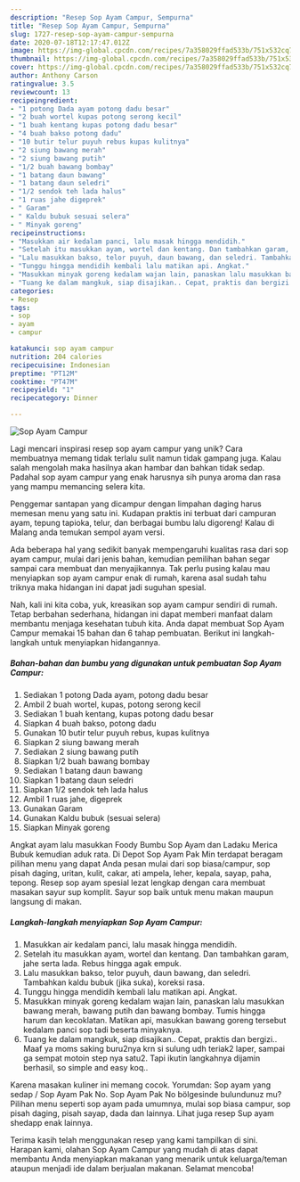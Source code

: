 ```yaml
---
description: "Resep Sop Ayam Campur, Sempurna"
title: "Resep Sop Ayam Campur, Sempurna"
slug: 1727-resep-sop-ayam-campur-sempurna
date: 2020-07-18T12:17:47.012Z
image: https://img-global.cpcdn.com/recipes/7a358029ffad533b/751x532cq70/sop-ayam-campur-foto-resep-utama.jpg
thumbnail: https://img-global.cpcdn.com/recipes/7a358029ffad533b/751x532cq70/sop-ayam-campur-foto-resep-utama.jpg
cover: https://img-global.cpcdn.com/recipes/7a358029ffad533b/751x532cq70/sop-ayam-campur-foto-resep-utama.jpg
author: Anthony Carson
ratingvalue: 3.5
reviewcount: 13
recipeingredient:
- "1 potong Dada ayam potong dadu besar"
- "2 buah wortel kupas potong serong kecil"
- "1 buah kentang kupas potong dadu besar"
- "4 buah bakso potong dadu"
- "10 butir telur puyuh rebus kupas kulitnya"
- "2 siung bawang merah"
- "2 siung bawang putih"
- "1/2 buah bawang bombay"
- "1 batang daun bawang"
- "1 batang daun seledri"
- "1/2 sendok teh lada halus"
- "1 ruas jahe digeprek"
- " Garam"
- " Kaldu bubuk sesuai selera"
- " Minyak goreng"
recipeinstructions:
- "Masukkan air kedalam panci, lalu masak hingga mendidih."
- "Setelah itu masukkan ayam, wortel dan kentang. Dan tambahkan garam, jahe serta lada. Rebus hingga agak empuk."
- "Lalu masukkan bakso, telor puyuh, daun bawang, dan seledri. Tambahkan kaldu bubuk (jika suka), koreksi rasa."
- "Tunggu hingga mendidih kembali lalu matikan api. Angkat."
- "Masukkan minyak goreng kedalam wajan lain, panaskan lalu masukkan bawang merah, bawang putih dan bawang bombay. Tumis hingga harum dan kecoklatan. Matikan api, masukkan bawang goreng tersebut kedalam panci sop tadi beserta minyaknya."
- "Tuang ke dalam mangkuk, siap disajikan.. Cepat, praktis dan bergizi.. Maaf ya moms saking buru2nya krn si sulung udh teriak2 laper, sampai ga sempat motoin step nya satu2. Tapi ikutin langkahnya dijamin berhasil, so simple and easy koq.."
categories:
- Resep
tags:
- sop
- ayam
- campur

katakunci: sop ayam campur 
nutrition: 204 calories
recipecuisine: Indonesian
preptime: "PT12M"
cooktime: "PT47M"
recipeyield: "1"
recipecategory: Dinner

---
```



![Sop Ayam Campur](https://img-global.cpcdn.com/recipes/7a358029ffad533b/751x532cq70/sop-ayam-campur-foto-resep-utama.jpg)

Lagi mencari inspirasi resep sop ayam campur yang unik? Cara membuatnya memang tidak terlalu sulit namun tidak gampang juga. Kalau salah mengolah maka hasilnya akan hambar dan bahkan tidak sedap. Padahal sop ayam campur yang enak harusnya sih punya aroma dan rasa yang mampu memancing selera kita.

Penggemar santapan yang dicampur dengan limpahan daging harus memesan menu yang satu ini. Kudapan praktis ini terbuat dari campuran ayam, tepung tapioka, telur, dan berbagai bumbu lalu digoreng! Kalau di Malang anda temukan sempol ayam versi.

Ada beberapa hal yang sedikit banyak mempengaruhi kualitas rasa dari sop ayam campur, mulai dari jenis bahan, kemudian pemilihan bahan segar sampai cara membuat dan menyajikannya. Tak perlu pusing kalau mau menyiapkan sop ayam campur enak di rumah, karena asal sudah tahu triknya maka hidangan ini dapat jadi suguhan spesial.


Nah, kali ini kita coba, yuk, kreasikan sop ayam campur sendiri di rumah. Tetap berbahan sederhana, hidangan ini dapat memberi manfaat dalam membantu menjaga kesehatan tubuh kita. Anda dapat membuat Sop Ayam Campur memakai 15 bahan dan 6 tahap pembuatan. Berikut ini langkah-langkah untuk menyiapkan hidangannya.

<!--inarticleads1-->

##### Bahan-bahan dan bumbu yang digunakan untuk pembuatan Sop Ayam Campur:

1. Sediakan 1 potong Dada ayam, potong dadu besar
1. Ambil 2 buah wortel, kupas, potong serong kecil
1. Sediakan 1 buah kentang, kupas potong dadu besar
1. Siapkan 4 buah bakso, potong dadu
1. Gunakan 10 butir telur puyuh rebus, kupas kulitnya
1. Siapkan 2 siung bawang merah
1. Sediakan 2 siung bawang putih
1. Siapkan 1/2 buah bawang bombay
1. Sediakan 1 batang daun bawang
1. Siapkan 1 batang daun seledri
1. Siapkan 1/2 sendok teh lada halus
1. Ambil 1 ruas jahe, digeprek
1. Gunakan  Garam
1. Gunakan  Kaldu bubuk (sesuai selera)
1. Siapkan  Minyak goreng


Angkat ayam lalu masukkan Foody Bumbu Sop Ayam dan Ladaku Merica Bubuk kemudian aduk rata. Di Depot Sop Ayam Pak Min terdapat beragam pilihan menu yang dapat Anda pesan mulai dari sop biasa/campur, sop pisah daging, uritan, kulit, cakar, ati ampela, leher, kepala, sayap, paha, tepong. Resep sop ayam spesial lezat lengkap dengan cara membuat masakan sayur sup komplit. Sayur sop baik untuk menu makan maupun langsung di makan. 

<!--inarticleads2-->

##### Langkah-langkah menyiapkan Sop Ayam Campur:

1. Masukkan air kedalam panci, lalu masak hingga mendidih.
1. Setelah itu masukkan ayam, wortel dan kentang. Dan tambahkan garam, jahe serta lada. Rebus hingga agak empuk.
1. Lalu masukkan bakso, telor puyuh, daun bawang, dan seledri. Tambahkan kaldu bubuk (jika suka), koreksi rasa.
1. Tunggu hingga mendidih kembali lalu matikan api. Angkat.
1. Masukkan minyak goreng kedalam wajan lain, panaskan lalu masukkan bawang merah, bawang putih dan bawang bombay. Tumis hingga harum dan kecoklatan. Matikan api, masukkan bawang goreng tersebut kedalam panci sop tadi beserta minyaknya.
1. Tuang ke dalam mangkuk, siap disajikan.. Cepat, praktis dan bergizi.. Maaf ya moms saking buru2nya krn si sulung udh teriak2 laper, sampai ga sempat motoin step nya satu2. Tapi ikutin langkahnya dijamin berhasil, so simple and easy koq..


Karena masakan kuliner ini memang cocok. Yorumdan: Sop ayam yang sedap / Sop Ayam Pak No. Sop Ayam Pak No bölgesinde bulundunuz mu? Pilihan menu seperti sop ayam pada umumnya, mulai sop biasa campur, sop pisah daging, pisah sayap, dada dan lainnya. Lihat juga resep Sup ayam shedapp enak lainnya. 

Terima kasih telah menggunakan resep yang kami tampilkan di sini. Harapan kami, olahan Sop Ayam Campur yang mudah di atas dapat membantu Anda menyiapkan makanan yang menarik untuk keluarga/teman ataupun menjadi ide dalam berjualan makanan. Selamat mencoba!
